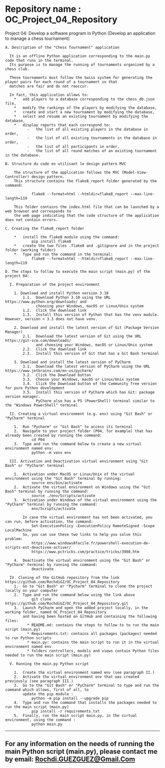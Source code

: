 # Repository name : OC_Project_04_Repository

Project 04: Develop a software program in Python (Develop an application to manage a chess tournament)

    A. Description of the "Chess Tournament" application

      It is an offline Python application corresponding to the main.py code that runs in the terminal.
      Its purpose is to manage the running of tournaments organized by a chess club.

      These tournaments must follow the Swiss system for generating the player pairs for each round of a tournament so that
      matches are fair and do not reoccur.

      In fact, this application allows to:
        *   add players to a database corresponding to the chess_db.json file,
        *   modify the rankings of the players by modifying the database,
        *   create and start a new tournament by modifying the database,
        *   select and resume an existing tournament by modifying the database,
        *   display reports that each correspond to:
              -   the list of all existing players in the database in order,
              -   the list of all existing tournaments in the database in order,
              -   the list of all participants in order,
              -   the list of all round matches of an existing tournament in the database.

    B. Structure du code en utilisant le design pattern MVC

        The structure of the application follows the MVC (Model-View-Controller) design pattern.
        This structure contains the flake8_report folder generated by the command:

                flake8 --format=html --htmldir=flake8_report --max-line-length=119

        This folder contains the index.html file that can be launched by a web browser and corresponds to
        the web page indicating that the code structure of the application does not contain errors.

    C. Creating the flake8_report folder

        *   install the flake8 module using the command:
                pip install flake8
        *   create the two files .flake8 and .gitignore and in the project folder (working folder)
        *   Type and run the command in the terminal:
                flake8 --format=html --htmldir=flake8_report --max-line-length=119

    D. The steps to follow to execute the main script (main.py) of the project 04:

      I. Preparation of the project environment

	    1. Download and install Python version 3.10
            1.1.  Download Python 3.10 using the URL https://www.python.org/downloads/ and
                  choosing your Windows, macOS or Linux/Unix system
            1.2.  Click the download link
            1.3.  Install this version of Python that has the venv module. However, version < 3.3 does not have venv.
		
	    2. Download and install the latest version of Git (Package Version Manager)
            2.1.  Download the latest version of Git using the URL https://git-scm.com/downloads/
                  and choosing your Windows, macOS or Linux/Unix system
            2.2.  Click the download link
            2.3.  Install this version of Git that has a Git Bash terminal
		
	    3. Download and install the latest version of PyCharm
            3.1.  Download the latest version of PyCharm using the URL https://www.jetbrains.com/en-us/pycharm/
            3.2.  Click the Download button
            3.3.  Choose your Windows, macOS or Linux/Unix system
            3.4.  Click the Download button of the Community free version for pure Python development
            3.5.  Install this version of PyCharm which has Git: package version manager.
                  PyCharm also has a PS (PowerShell) terminal similar to the "Windows PowerShell" terminal

      II. Creating a virtual environment (e.g. env) using "Git Bash" or "PyCharm" terminal

        1.  Run "Pycharm" or "Git Bash" to access its terminal
        2.  Navigate to your project folder (P04, for example) that has already been created by running the command:
                cd P04
        3.  Type and run the command below to create a new virtual environment named env:
                python -m venv env

      III. Activation and Deactivation virtual environment using "Git Bash" or "PyCharm" terminal

        1.  Activation under MacOS or Linux/Unix of the virtual environment using the "Git Bash" terminal by running:
                source env/bin/activate
        2.  Activate the virtual environment on Windows using the "Git Bash" terminal by running the command:
                source ./env/Scripts/activate
        3.  Activation under Windows of the virtual environment using the "PyCharm" terminal by running the command:
                env/Scripts/activate

            In case the virtual environment has not been activated, you can run, before activation, the command:
                Set-ExecutionPolicy -ExecutionPolicy RemoteSigned -Scope LocalMachine
            So, you can use these two links to help you solve this problem:
                https://www.windows8facile.fr/powershell-execution-de-scripts-est-deactivee-activer/
                https://www.pctricks.com/practice/tricks/3908.htm

        4.  Deactivate the virtual environment using the "Git Bash" or "PyCharm" terminal by running the command:
                deactivate

      IV. Cloning of the GitHub repository from the link https://github.com/RochdiGZ/OC_Project_04_Repository
        1.  Go to "Git Bash" or "Pycharm" terminal to clone the project locally on your computer
        2.  Type and run the command below using the link above
                git clone https://github.com/RochdiGZ/OC_Project_04_Repository.git
        3.  Launch PyCharm and open the added project locally, in the working folder, named OC_Project_04_Repository
            and having been hosted on GitHub and containing the following files:
              * README.md: contains the steps to follow to to run the main script (main.py)
              * Requirements.txt: contains all packages (packages) needed to run Python scripts
              * main.py: contains the main script to run it in the virtual environment named env
              * folders controllers, models and views contain Python files needed to run the main script (main.py)

      V. Running the main.py Python script

        1.  Create the virtual environment named env (see paragraph II.)
        2.  Activate the virtual environment env that was created previously (see paragraph III.)
        3.  Go to the "Git Bash" or "PyCharm" terminal to type and run the command which allows, first of all, to
            update the pip module :
                python -m pip install --upgrade pip
        4.  Type and run the command that installs the packages needed to run the main script (main.py)
                pip install -r requirements.txt
        5.  Finally, run the main script main.py, in the virtual environment, using the command :
                python main.py
		
------------------------------------------------------------------------------------------------------------------------
For any information on the needs of running the main Python script (main.py), please contact me by email:
Rochdi.GUEZGUEZ@Gmail.Com
------------------------------------------------------------------------------------------------------------------------
